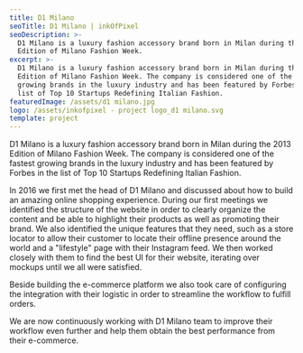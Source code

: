```yaml
---
title: D1 Milano
seoTitle: D1 Milano | inkOfPixel
seoDescription: >-
  D1 Milano is a luxury fashion accessory brand born in Milan during the 2013
  Edition of Milano Fashion Week.
excerpt: >-
  D1 Milano is a luxury fashion accessory brand born in Milan during the 2013
  Edition of Milano Fashion Week. The company is considered one of the fastest
  growing brands in the luxury industry and has been featured by Forbes in the
  list of Top 10 Startups Redefining Italian Fashion.
featuredImage: /assets/d1 milano.jpg
logo: /assets/inkofpixel - project logo_d1 milano.svg
template: project
---
```


D1 Milano is a luxury fashion accessory brand born in Milan during the 2013 Edition of Milano Fashion Week. The company is considered one of the fastest growing brands in the luxury industry and has been featured by Forbes in the list of Top 10 Startups Redefining Italian Fashion.

In 2016 we first met the head of D1 Milano and discussed about how to build an amazing online shopping experience. During our first meetings we identified the structure of the website in order to clearly organize the content and be able to highlight their products as well as promoting their brand. We also identified the unique features that they need, such as a store locator to allow their customer to locate their offline presence around the world and a "lifestyle" page with their Instagram feed. We then worked closely with them to find the best UI for their website, iterating over mockups until we all were satisfied.

Beside building the e-commerce platform we also took care of configuring the integration with their logistic in order to streamline the workflow to fulfill orders.

We are now continuously working with D1 Milano team to improve their workflow even further and help them obtain the best performance from their e-commerce.
